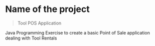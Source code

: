 # Name of the project
> Tool POS Application

Java Programming Exercise to create a basic Point of Sale application dealing with Tool Rentals




